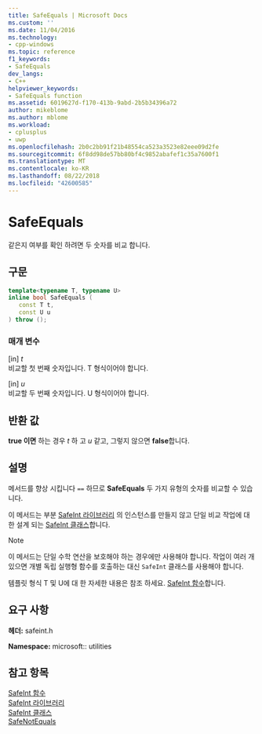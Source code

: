 ```yaml
---
title: SafeEquals | Microsoft Docs
ms.custom: ''
ms.date: 11/04/2016
ms.technology:
- cpp-windows
ms.topic: reference
f1_keywords:
- SafeEquals
dev_langs:
- C++
helpviewer_keywords:
- SafeEquals function
ms.assetid: 6019627d-f170-413b-9abd-2b5b34396a72
author: mikeblome
ms.author: mblome
ms.workload:
- cplusplus
- uwp
ms.openlocfilehash: 2b0c2bb91f21b48554ca523a3523e82eee09d2fe
ms.sourcegitcommit: 6f8dd98de57bb80bf4c9852abafef1c35a7600f1
ms.translationtype: MT
ms.contentlocale: ko-KR
ms.lasthandoff: 08/22/2018
ms.locfileid: "42600585"
---
```

# <a name="safeequals"></a>SafeEquals

같은지 여부를 확인 하려면 두 숫자를 비교 합니다.

## <a name="syntax"></a>구문

```cpp
template<typename T, typename U>
inline bool SafeEquals (
   const T t,
   const U u
) throw ();
```

### <a name="parameters"></a>매개 변수

[in] *t*  
비교할 첫 번째 숫자입니다. T 형식이어야 합니다.

[in] *u*  
비교할 두 번째 숫자입니다. U 형식이어야 합니다.

## <a name="return-value"></a>반환 값

**true 이면** 하는 경우 *t* 하 고 *u* 같고, 그렇지 않으면 **false**합니다.

## <a name="remarks"></a>설명

메서드를 향상 시킵니다 `==` 하므로 **SafeEquals** 두 가지 유형의 숫자를 비교할 수 있습니다.

이 메서드는 부분 [SafeInt 라이브러리](../windows/safeint-library.md) 의 인스턴스를 만들지 않고 단일 비교 작업에 대 한 설계 되는 [SafeInt 클래스](../windows/safeint-class.md)합니다.

> [!NOTE]
> 이 메서드는 단일 수학 연산을 보호해야 하는 경우에만 사용해야 합니다. 작업이 여러 개 있으면 개별 독립 실행형 함수를 호출하는 대신 `SafeInt` 클래스를 사용해야 합니다.

템플릿 형식 T 및 U에 대 한 자세한 내용은 참조 하세요. [SafeInt 함수](../windows/safeint-functions.md)합니다.

## <a name="requirements"></a>요구 사항

**헤더:** safeint.h

**Namespace:** microsoft:: utilities

## <a name="see-also"></a>참고 항목

[SafeInt 함수](../windows/safeint-functions.md)  
[SafeInt 라이브러리](../windows/safeint-library.md)  
[SafeInt 클래스](../windows/safeint-class.md)  
[SafeNotEquals](../windows/safenotequals.md)
